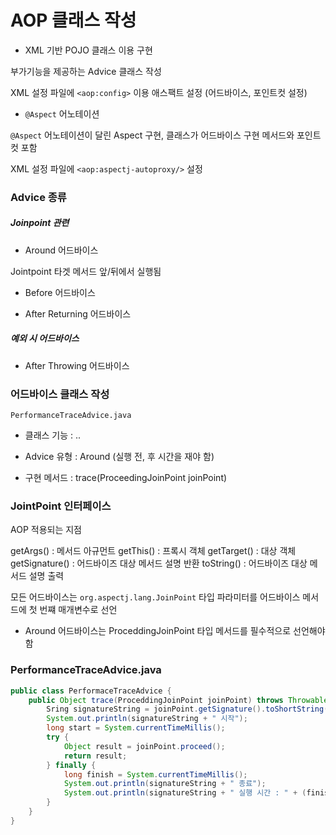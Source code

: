 # AOP 클래스 작성

* XML 기반 POJO 클래스 이용 구현

부가기능을 제공하는 Advice 클래스 작성

XML 설정 파일에 `<aop:config>` 이용 애스팩트 설정 (어드바이스, 포인트컷 설정)

* `@Aspect` 어노테이션

`@Aspect` 어노테이션이 달린 Aspect 구현, 클래스가 어드바이스 구현 메서드와 포인트컷 포함

XML 설정 파일에 `<aop:aspectj-autoproxy/>` 설정

### Advice 종류

##### Joinpoint 관련

* Around 어드바이스

Jointpoint 타겟 메서드 앞/뒤에서 실행됨

* Before 어드바이스

* After Returning 어드바이스

##### 예외 시 어드바이스

* After Throwing 어드바이스

### 어드바이스 클래스 작성

`PerformanceTraceAdvice.java`

* 클래스 기능 : ..

* Advice 유형 : Around (실행 전, 후 시간을 재야 함)

* 구현 메서드 : trace(ProceedingJoinPoint joinPoint)

### JointPoint 인터페이스

AOP 적용되는 지점

getArgs() : 메서드 아규먼트
getThis() : 프록시 객체
getTarget() : 대상 객체
getSignature() : 어드바이즈 대상 메서드 설명 반환
toString() : 어드바이즈 대상 메서드 설명 출력

모든 어드바이스는 `org.aspectj.lang.JoinPoint` 타입 파라미터를 어드바이스 메서드에 첫 번쨰 매개변수로 선언

* Around 어드바이스는 ProceddingJoinPoint 타입 메서드를 필수적으로 선언해야 함

### PerformanceTraceAdvice.java

```java
public class PerformaceTraceAdvice {
    public Object trace(ProceddingJoinPoint joinPoint) throws Throwable {
        Sring signatureString = joinPoint.getSignature().toShortString();
        System.out.println(signatureString + " 시작");
        long start = System.currentTimeMillis();
        try {
            Object result = joinPoint.proceed();
            return result;
        } finally {
            long finish = System.currentTimeMillis();
            System.out.println(signatureString + " 종료");
            System.out.println(signatureString + " 실행 시간 : " + (finish - start) + " ms");
        }
    }
}
```
